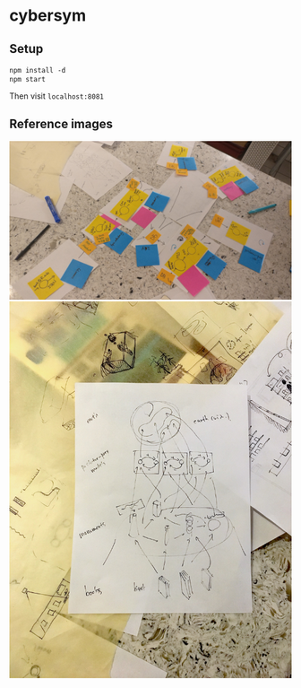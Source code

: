 # cybersym

## Setup

```
npm install -d
npm start
```

Then visit `localhost:8081`

## Reference images

![simulation_architecture_diagram](https://github.com/cybernetics-conference/cybersym/blob/master/repo_images/simulation_architecture_diagram.jpg)
![simulation_diagram](https://github.com/cybernetics-conference/cybersym/blob/master/repo_images/simulation_diagram.jpg)
